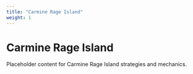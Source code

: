 ```yaml
---
title: "Carmine Rage Island"
weight: 1
---
```


# Carmine Rage Island

Placeholder content for Carmine Rage Island strategies and mechanics.
